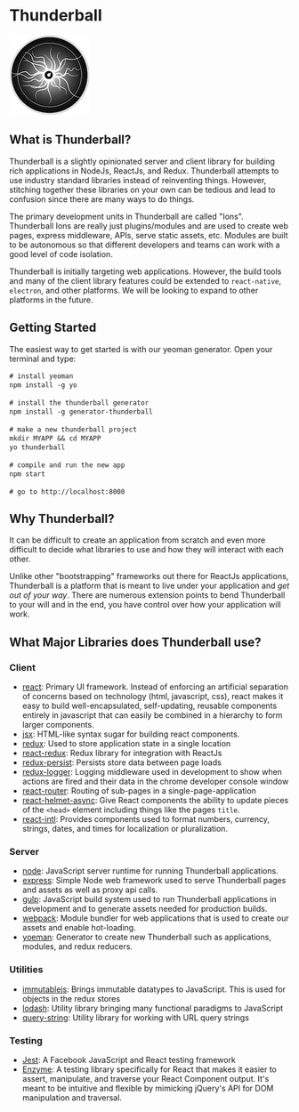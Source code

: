 # Thunderball

![](thunderball-small.png)

## What is Thunderball?

Thunderball is a slightly opinionated server and client library for building rich applications in NodeJs, ReactJs, and Redux. Thunderball attempts to use industry standard libraries instead of reinventing things. However, stitching together these libraries on your own can be tedious and lead to confusion since there are many ways to do things.

The primary development units in Thunderball are called "Ions". Thunderball Ions are really just plugins/modules and are used to create web pages, express middleware, APIs, serve static assets, etc. Modules are built to be autonomous so that different developers and teams can work with a good level of code isolation.

Thunderball is initially targeting web applications. However, the build tools and many of the client library features could be extended to `react-native`, `electron`, and other platforms. We will be looking to expand to other platforms in the future.

## Getting Started

The easiest way to get started is with our yeoman generator. Open your terminal and type:

```
# install yeoman
npm install -g yo

# install the thunderball generator
npm install -g generator-thunderball

# make a new thunderball project
mkdir MYAPP && cd MYAPP
yo thunderball

# compile and run the new app
npm start

# go to http://localhost:8000
```

## Why Thunderball?

It can be difficult to create an application from scratch and even more difficult to decide what libraries to use and how they will interact with each other.

Unlike other "bootstrapping" frameworks out there for ReactJs applications, Thunderball is a platform that is meant to live under your application and _get out of your way_. There are numerous extension points to bend Thunderball to your will and in the end, you have control over how your application will work.

## What Major Libraries does Thunderball use?

### Client

* [react](https://facebook.github.io/react/): Primary UI framework. Instead of enforcing an artificial separation of concerns based on technology \(html, javascript, css\), react makes it easy to build well-encapsulated, self-updating, reusable components entirely in javascript that can easily be combined in a hierarchy to form larger components.
* [jsx](https://facebook.github.io/jsx/): HTML-like syntax sugar for building react components.
* [redux](http://redux.js.org/): Used to store application state in a single location
* [react-redux](https://github.com/reactjs/react-redux): Redux library for integration with ReactJs
* [redux-persist](https://github.com/rt2zz/redux-persist): Persists store data between page loads
* [redux-logger](https://github.com/evgenyrodionov/redux-logger): Logging middleware used in development to show when actions are fired and their data in the chrome developer console window
* [react-router](https://github.com/reactjs/react-router): Routing of sub-pages in a single-page-application
* [react-helmet-async](https://github.com/staylor/react-helmet-async): Give React components the ability to update pieces of the `<head>` element including things like the pages `title`.
* [react-intl](https://github.com/yahoo/react-intl): Provides components used to format numbers, currency, strings, dates, and times for localization or pluralization.

### Server

* [node](https://nodejs.org/en/): JavaScript server runtime for running Thunderball applications.
* [express](https://expressjs.com/): Simple Node web framework used to serve Thunderball pages and assets as well as proxy api calls.
* [gulp](http://gulpjs.com/): JavaScript build system used to run Thunderball applications in development and to generate assets needed for production builds.
* [webpack](https://webpack.github.io/): Module bundler for web applications that is used to create our assets and enable hot-loading.
* [yoeman](http://yeoman.io/): Generator to create new Thunderball such as applications, modules, and redux reducers.

### Utilities

* [immutablejs](https://facebook.github.io/immutable-js/): Brings immutable datatypes to JavaScript. This is used for objects in the redux stores
* [lodash](https://lodash.com/docs): Utility library bringing many functional paradigms to JavaScript
* [query-string](https://github.com/sindresorhus/query-string): Utility library for working with URL query strings

### Testing

* [Jest](https://facebook.github.io/jest/): A Facebook JavaScript and React testing framework
* [Enzyme](https://github.com/airbnb/enzyme): A testing library specifically for React that makes it easier to assert, manipulate, and traverse your React Component output. It's meant to be intuitive and flexible by mimicking jQuery's API for DOM manipulation and traversal.



